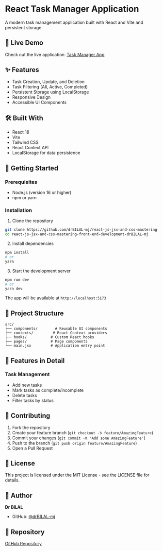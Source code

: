 # React Task Manager Application

A modern task management application built with React and Vite and persistent storage.

## 🚀 Live Demo

Check out the live application: [Task Manager App](https://myapp-v1.netlify.app/)

## ✨ Features

- Task Creation, Update, and Deletion
- Task Filtering (All, Active, Completed)
- Persistent Storage using LocalStorage
- Responsive Design
- Accessible UI Components

## 🛠️ Built With

- React 18
- Vite
- Tailwind CSS
- React Context API
- LocalStorage for data persistence

## 🚀 Getting Started

### Prerequisites

- Node.js (version 16 or higher)
- npm or yarn

### Installation

1. Clone the repository
```bash
git clone https://github.com/drBILAL-mj/react-js-jsx-and-css-mastering-front-end-development-drBILAL-mj.git
cd react-js-jsx-and-css-mastering-front-end-development-drBILAL-mj
```

2. Install dependencies
```bash
npm install
# or
yarn
```

3. Start the development server
```bash
npm run dev
# or
yarn dev
```

The app will be available at `http://localhost:5173`

## 📁 Project Structure

```
src/
├── components/        # Reusable UI components
├── contexts/         # React Context providers
├── hooks/           # Custom React hooks
├── pages/           # Page components
└── main.jsx         # Application entry point
```

## 🎨 Features in Detail

### Task Management
- Add new tasks
- Mark tasks as complete/incomplete
- Delete tasks
- Filter tasks by status

## 🤝 Contributing

1. Fork the repository
2. Create your feature branch (`git checkout -b feature/AmazingFeature`)
3. Commit your changes (`git commit -m 'Add some AmazingFeature'`)
4. Push to the branch (`git push origin feature/AmazingFeature`)
5. Open a Pull Request

## 📝 License

This project is licensed under the MIT License - see the LICENSE file for details.

## 👤 Author

**Dr BILAL**
- GitHub: [@drBILAL-mj](https://github.com/drBILAL-mj)

## 🔗 Repository

[GitHub Repository](https://github.com/drBILAL-mj/react-js-jsx-and-css-mastering-front-end-development-drBILAL-mj)